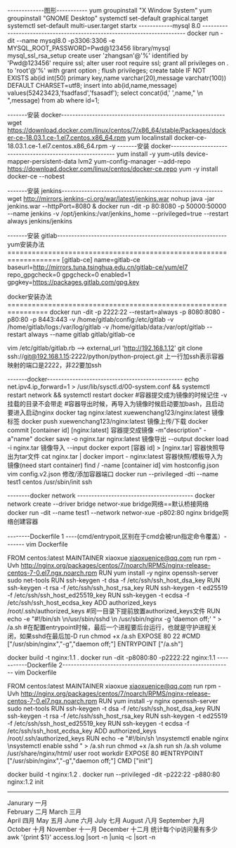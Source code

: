 -------------图形-----------
yum groupinstall "X Window System"
yum groupinstall "GNOME Desktop"
systemctl set-default graphical.target 
systemctl set-default multi-user.target
startx
------------mysql 8.0 ------------------------------------------------------------------------
docker run -dit --name mysql8.0  -p3306:3306 -e MYSQL_ROOT_PASSWORD=Pwd@123456 library/mysql
mysql_ssl_rsa_setup 
create user 'zhangsan'@'%' identified by 'Pwd@123456' require ssl;
alter user root require ssl;
grant all privileges on *.* to 'root'@'%' with grant option ;
flush privileges;
create table IF NOT EXISTS ab(id int(50) primary key,name varchar(20),message varchatr(100)) DEFAULT CHARSET=utf8;
insert into ab(id,name,message) values(52423423,'fsadfasd','fsasadf');
select concat(id,'   ',name,"  \n ",message)  from ab where id=1;

-------安装 docker----------------------------------------------------------
wget https://download.docker.com/linux/centos/7/x86_64/stable/Packages/docker-ce-18.03.1.ce-1.el7.centos.x86_64.rpm
yum localinstall docker-ce-18.03.1.ce-1.el7.centos.x86_64.rpm -y 
-------安装 docker----------------------------------------------------------
yum install -y yum-utils  device-mapper-persistent-data  lvm2
yum-config-manager --add-repo https://download.docker.com/linux/centos/docker-ce.repo 
yum -y install docker-ce --nobest

-------安装 jenkins---------------------------------------------------------
 wget http://mirrors.jenkins-ci.org/war/latest/jenkins.war
nohup java -jar jenkins.war --httpPort=8080 &
docker run -dit -p 80:8080 -p 50000:50000 --name jenkins -v /opt/jenkins:/var/jenkins_home --privileged=true  --restart always jenkins/jenkins

-------安装 gitlab------------------------------------------------------------
yum安装办法===================================================================
[gitlab-ce]
name=gitlab-ce
baseurl=http://mirrors.tuna.tsinghua.edu.cn/gitlab-ce/yum/el7
repo_gpgcheck=0
gpgcheck=0
enabled=1
gpgkey=https://packages.gitlab.com/gpg.key

docker安装办法================================================================
docker run -dit -p 2222:22 --restart=always -p 8080:8080 -p80:80 -p 8443:443 -v /home/gitlab/config:/etc/gitlab -v /home/gitlab/logs:/var/log/gitlab -v /home/gitlab/data:/var/opt/gitlab --restart always --name gitlab gitlab/gitlab-ce

vim /etc/gitlab/gitlab.rb --> external_url 'http://192.168.1.12'
git clone ssh://git@192.168.1.15:2222/python/python-project.git
上一行加ssh表示容器映射的端口是2222，非22要加ssh

-------docker------------------------------------------------
echo  	net.ipv4.ip_forward=1 > /usr/lib/sysctl.d/00-system.conf && systemctl restart network && systemctl restart docker 
#容器提交成为镜像的时候记住 -v 挂载的目录不会带走
#容器导出时候，再导入为镜像时候启动要加bash，且启动要进入启动nginx
docker tag nginx:latest  xuewenchang123/nginx:latest	镜像标签
docker push xuewenchang123/nginx:latest			镜像上传/下载
docker commit   [container id] [nginx:latest]		容器提交成镜像 -m"description" -a"name"
docker save -o nginx.tar nginx:latest			镜像导出 --output
docker load -i nginx.tar				镜像导入 --input
docker export [容器 id] > [nginx.tar]			容器快照导出为tar文件
cat nginx.tar | docker import - nginx:latest		容器快照/模板导入为镜像(need start container)
find / -name [container id]  vim hostconfig.json  vim config.v2.json		修改/添加容器端口
docker run --privileged -dti --name test1  centos /usr/sbin/init			ssh

--------docker network -----------------------------------------
docker network create --driver  bridge networ-xue			bridge网络==默认桥接网络
docker run -dit --name test1 --network networ-xue  -p802:80 nginx	bridge网络创建容器

--------Dockerfile 1 ----(cmd/entrypoit,区别在于cmd会被run指定命令覆盖）-------
vim Dockerfile 

FROM centos:latest
MAINTAINER xiaoxue xiaoxuenice@qq.com
run  rpm -Uvh http://nginx.org/packages/centos/7/noarch/RPMS/nginx-release-centos-7-0.el7.ngx.noarch.rpm
RUN yum install -y nginx openssh-server sudo net-tools
RUN ssh-keygen -t dsa -f /etc/ssh/ssh_host_dsa_key
RUN ssh-keygen -t rsa -f /etc/ssh/ssh_host_rsa_key
RUN ssh-keygen -t ed25519 -f /etc/ssh/ssh_host_ed25519_key
RUN ssh-keygen -t ecdsa -f /etc/ssh/ssh_host_ecdsa_key
ADD authorized_keys /root/.ssh/authorized_keys
#同一目录下提前放置authorized_keys文件
RUN echo -e "#!/bin/sh \n/usr/sbin/sshd \n /usr/sbin/nginx -g 'daemon off;' " > /a.sh
#在配置entrypoint时候，最后一个进程要后台运行，也就是守护进程关闭，如果sshd在最后加-D
run chmod +x /a.sh
EXPOSE  80 22
#CMD ["/usr/sbin/nginx","-g","daemon off;"]
ENTRYPOINT ["/a.sh"]

docker build -t nginx:1.1 .
docker run -dit -p8080:80 -p2222:22 nginx:1.1
-----------Dockerfile 2------------------------------------------------------------
vim Dockerfile

FROM centos:latest
MAINTAINER xiaoxue xiaoxuenice@qq.com
run  rpm -Uvh http://nginx.org/packages/centos/7/noarch/RPMS/nginx-release-centos-7-0.el7.ngx.noarch.rpm
RUN yum install -y nginx openssh-server sudo net-tools
RUN ssh-keygen -t dsa -f /etc/ssh/ssh_host_dsa_key
RUN ssh-keygen -t rsa -f /etc/ssh/ssh_host_rsa_key
RUN ssh-keygen -t ed25519 -f /etc/ssh/ssh_host_ed25519_key
RUN ssh-keygen -t ecdsa -f /etc/ssh/ssh_host_ecdsa_key
ADD authorized_keys /root/.ssh/authorized_keys
RUN echo -e "#!/bin/sh  \nsystemctl enable nginx \nsystemctl enable sshd  " > /a.sh
run chmod +x /a.sh
run sh /a.sh
volume /usr/share/nginx/html/
user root
workdir
EXPOSE  80
#ENTRYPOINT ["/usr/sbin/nginx","-g","daemon off;"]
CMD ["init"]

docker build -t nginx:1.2 .
docker run --privileged -dit -p222:22 -p880:80 nginx:1.2 init

--------------------------------------------------------------------------------------------
Janurary 一月					
February 二月
March 三月          
April 四月
May 五月
June 六月
July 七月
August 八月
September 九月
October 十月
November 十一月
December 十二月
统计每个ip访问量有多少     awk '{print $1}' access.log |sort -n |uniq -c |sort -n

